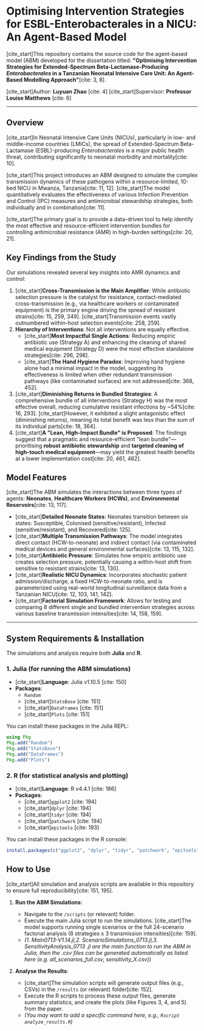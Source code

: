 # Optimising Intervention Strategies for ESBL-Enterobacterales in a NICU: An Agent-Based Model


[cite_start]This repository contains the source code for the agent-based model (ABM) developed for the dissertation titled: **"Optimising Intervention Strategies for Extended-Spectrum Beta-Lactamase-Producing *Enterobacterales* in a Tanzanian Neonatal Intensive Care Unit: An Agent-Based Modelling Approach"**[cite: 3, 8].

[cite_start]Author: **Luyuan Zhao** [cite: 4]
[cite_start]Supervisor: **Professor Louise Matthews** [cite: 6]

---

## Overview

[cite_start]In Neonatal Intensive Care Units (NICUs), particularly in low- and middle-income countries (LMICs), the spread of Extended-Spectrum Beta-Lactamase (ESBL)-producing *Enterobacterales* is a major public health threat, contributing significantly to neonatal morbidity and mortality[cite: 10].

[cite_start]This project introduces an ABM designed to simulate the complex transmission dynamics of these pathogens within a resource-limited, 10-bed NICU in Mwanza, Tanzania[cite: 11, 12]. [cite_start]The model quantitatively evaluates the effectiveness of various Infection Prevention and Control (IPC) measures and antimicrobial stewardship strategies, both individually and in combination[cite: 11].

[cite_start]The primary goal is to provide a data-driven tool to help identify the most effective and resource-efficient intervention bundles for controlling antimicrobial resistance (AMR) in high-burden settings[cite: 20, 21].

## Key Findings from the Study

Our simulations revealed several key insights into AMR dynamics and control:

1.  [cite_start]**Cross-Transmission is the Main Amplifier**: While antibiotic selection pressure is the catalyst for resistance, contact-mediated cross-transmission (e.g., via healthcare workers or contaminated equipment) is the primary engine driving the spread of resistant strains[cite: 15, 259, 349]. [cite_start]Transmission events vastly outnumbered within-host selection events[cite: 258, 259].
2.  **Hierarchy of Interventions**: Not all interventions are equally effective.
    * [cite_start]**Most Impactful Single Actions**: Reducing empiric antibiotic use (Strategy A) and enhancing the cleaning of shared medical equipment (Strategy D) were the most effective standalone strategies[cite: 296, 298].
    * [cite_start]**The Hand Hygiene Paradox**: Improving hand hygiene alone had a minimal impact in the model, suggesting its effectiveness is limited when other redundant transmission pathways (like contaminated surfaces) are not addressed[cite: 368, 452].
3.  [cite_start]**Diminishing Returns in Bundled Strategies**: A comprehensive bundle of all interventions (Strategy H) was the most effective overall, reducing cumulative resistant infections by ~54%[cite: 16, 293]. [cite_start]However, it exhibited a slight antagonistic effect (diminishing returns), meaning its total benefit was less than the sum of its individual parts[cite: 18, 364].
4.  [cite_start]**A "Lean, High-Impact Bundle" is Proposed**: The findings suggest that a pragmatic and resource-efficient "lean bundle"—prioritising **robust antibiotic stewardship** and **targeted cleaning of high-touch medical equipment**—may yield the greatest health benefits at a lower implementation cost[cite: 20, 461, 462].

## Model Features

[cite_start]The ABM simulates the interactions between three types of agents: **Neonates**, **Healthcare Workers (HCWs)**, and **Environmental Reservoirs**[cite: 13, 117].

* [cite_start]**Detailed Neonate States**: Neonates transition between six states: Susceptible, Colonised (sensitive/resistant), Infected (sensitive/resistant), and Recovered[cite: 125].
* [cite_start]**Multiple Transmission Pathways**: The model integrates direct contact (HCW-to-neonate) and indirect contact (via contaminated medical devices and general environmental surfaces)[cite: 13, 115, 132].
* [cite_start]**Antibiotic Pressure**: Simulates how empiric antibiotic use creates selection pressure, potentially causing a within-host shift from sensitive to resistant strains[cite: 13, 130].
* [cite_start]**Realistic NICU Dynamics**: Incorporates stochastic patient admission/discharge, a fixed HCW-to-neonate ratio, and is parameterized using real-world longitudinal surveillance data from a Tanzanian NICU[cite: 12, 103, 141, 142].
* [cite_start]**Factorial Simulation Framework**: Allows for testing and comparing 8 different single and bundled intervention strategies across various baseline transmission intensities[cite: 14, 158, 159].


---

## System Requirements & Installation

The simulations and analysis require both **Julia** and **R**.

### 1. Julia (for running the ABM simulations)

* [cite_start]**Language**: Julia v1.10.5 [cite: 150]
* **Packages**:
    * `Random`
    * [cite_start]`StatsBase` [cite: 151]
    * [cite_start]`DataFrames` [cite: 151]
    * [cite_start]`Plots` [cite: 151]

You can install these packages in the Julia REPL:
```julia
using Pkg
Pkg.add("Random")
Pkg.add("StatsBase")
Pkg.add("DataFrames")
Pkg.add("Plots")
```

### 2. R (for statistical analysis and plotting)

* [cite_start]**Language**: R v4.4.1 [cite: 186]
* **Packages**:
    * [cite_start]`ggplot2` [cite: 194]
    * [cite_start]`dplyr` [cite: 194]
    * [cite_start]`tidyr` [cite: 194]
    * [cite_start]`patchwork` [cite: 194]
    * [cite_start]`epitools` [cite: 193]

You can install these packages in the R console:
```r
install.packages(c("ggplot2", "dplyr", "tidyr", "patchwork", "epitools"))
```

## How to Use

[cite_start]All simulation and analysis scripts are available in this repository to ensure full reproducibility[cite: 151, 195].

1.  **Run the ABM Simulations**:
    * Navigate to the `/scripts` (or relevant) folder.
    * Execute the main Julia script to run the simulations. [cite_start]The model supports running single scenarios or the full 24-scenario factorial analysis (8 strategies x 3 transmission intensities)[cite: 159].
    * *(1. Main0713-V1.14.jl,2. ScenarioSimulations_0713.jl,3. SensitivityAnalysis_0713 .jl are the main function to run the ABM in Julia, then the .csv files can be generated automatically as listed here (e.g. all_scenarios_full.csv, sensitivity_X.csv))*

2.  **Analyse the Results**:
    * [cite_start]The simulation scripts will generate output files (e.g., CSVs) in the `/results` (or relevant) folder[cite: 152].
    * Execute the R scripts to process these output files, generate summary statistics, and create the plots (like Figures 3, 4, and 5) from the paper.
    * *(You may want to add a specific command here, e.g., `Rscript analyze_results.R`)*


